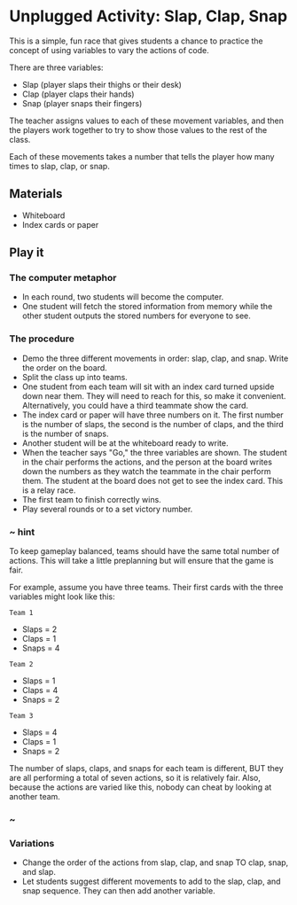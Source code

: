 # Unplugged Activity: Slap, Clap, Snap

This is a simple, fun race that gives students a chance to practice the concept of using variables to vary the actions of code.

There are three variables:

* Slap (player slaps their thighs or their desk)
* Clap (player claps their hands)
* Snap (player snaps their fingers)

The teacher assigns values to each of these movement variables, and then the players work together to try to show those values to the rest of the class.

Each of these movements takes a number that tells the player how many times to slap, clap, or snap.

## Materials

* Whiteboard
* Index cards or paper

## Play it

### The computer metaphor

* In each round, two students will become the computer.
* One student will fetch the stored information from memory while the other student outputs the stored numbers for everyone to see. 

### The procedure

* Demo the three different movements in order: slap, clap, and snap. Write the order on the board. 
* Split the class up into teams.
* One student from each team will sit with an index card turned upside down near them. They will need to reach for this, so make it convenient. Alternatively, you could have a third teammate show the card.
* The index card or paper will have three numbers on it. The first number is the number of slaps, the second is the number of claps, and the third is the number of snaps.
* Another student will be at the whiteboard ready to write.
* When the teacher says "Go," the three variables are shown. The student in the chair performs the actions, and the person at the board writes down the numbers as they watch the teammate in the chair perform them. The student at the board does not get to see the index card. This is a relay race.
* The first team to finish correctly wins.
* Play several rounds or to a set victory number.

### ~ hint

To keep gameplay balanced, teams should have the same total number of actions. This will take a little preplanning but will ensure that the game is fair.

For example, assume you have three teams. Their first cards with the three variables might look like this:

`Team 1`

* Slaps = 2
* Claps = 1
* Snaps = 4

`Team 2`

* Slaps = 1
* Claps = 4
* Snaps = 2

`Team 3`

* Slaps = 4
* Claps = 1
* Snaps = 2

The number of slaps, claps, and snaps for each team is different, BUT they are all performing a total of seven actions, so it is relatively fair. Also, because the actions are varied like this, nobody can cheat by looking at another team.

### ~

### Variations

* Change the order of the actions from slap, clap, and snap TO clap, snap, and slap.
* Let students suggest different movements to add to the slap, clap, and snap sequence. They can then add another variable.